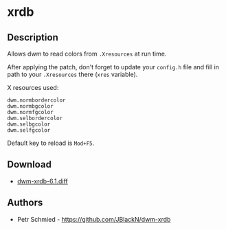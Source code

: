 xrdb
====

Description
-----------

Allows dwm to read colors from `.Xresources` at run time.

After applying the patch, don't forget to update your `config.h` file and fill in path to your `.Xresources` there (`xres` variable).

X resources used:

	dwm.normbordercolor
	dwm.normbgcolor
	dwm.normfgcolor
	dwm.selbordercolor
	dwm.selbgcolor
	dwm.selfgcolor

Default key to reload is `Mod+F5`.

Download
--------

* [dwm-xrdb-6.1.diff](dwm-xrdb-6.1.diff)

Authors
-------

* Petr Schmied - <https://github.com/JBlackN/dwm-xrdb>
